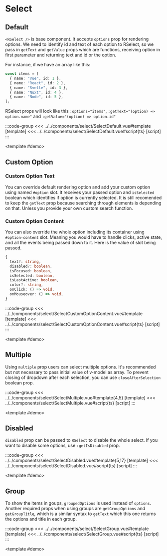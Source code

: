 <script setup>
  import SelectDemo from '../../components/select/SelectDemo.vue'
  import SelectDefault from '../../components/select/SelectDefault.vue'
  import SelectCustomOption from '../../components/select/SelectCustomOption.vue'
  import SelectCustomOptionContent from '../../components/select/SelectCustomOptionContent.vue'
  import SelectMultiple from '../../components/select/SelectMultiple.vue'
  import SelectDisabled from '../../components/select/SelectDisabled.vue'
  import SelectGroup from '../../components/select/SelectGroup.vue'
</script>

# Select

<p></p>

<SelectDemo />

## Default

`<RSelect />` is base component. It accepts `options` prop for rendering options. We need to identify id and text of each option to RSelect, so we pass in `getText` and `getValue` props which are functions, receiving option in first parameter and returning text and id or the option.

For instance, if we have an array like this:

```ts
const items = [
  { name: "Vue", id: 1 },
  { name: "React", id: 2 },
  { name: "Svelte", id: 3 },
  { name: "Nuxt", id: 4 },
  { name: "Node", id: 5 },
];
```

RSelect props will look like this `:options="items"`, `:getText="(option) => option.name"` and `:getValue="(option) => option.id"`

<Demo>

:::code-group
<<< ../../components/select/SelectDefault.vue#template [template]
<<< ../../components/select/SelectDefault.vue#script{ts} [script]
:::

<template #demo>
<SelectDefault />
</template>

</Demo>

## Custom Option

### Custom Option Text

You can override default rendering option and add your custom option using named `#option` slot. It receives your passed option and `isSelected` boolean which identifies if option is currently selected. It is still recomended to keep the `getText` prop because searching through elements is depending on that. Unless you provide your own custom search function.

### Custom Option Content

You can also override the whole option including its container using `#option-content` slot. Meaning you would have to handle clicks, active state, and all the events being passed down to it.
Here is the value of slot being passed.

```ts
{
  text?: string,
  disabled?: boolean,
  isFocused: boolean,
  isSelected: boolean,
  isLastActive: boolean,
  color?: string,
  onClick: () => void,
  onMouseover: () => void,
}
```

<Demo>

:::code-group
<<< ../../components/select/SelectCustomOptionContent.vue#template [template]
<<< ../../components/select/SelectCustomOptionContent.vue#script{ts} [script]
:::

<template #demo>
<SelectCustomOptionContent />
</template>

</Demo>


## Multiple

Using `multiple` prop users can select multiple options. It's recommended but not necessary to pass initial value of v-model as array.
To prevent closing of dropdown after each selection, you can use `closeAfterSelection` boolean prop.


<Demo>

:::code-group
<<< ../../components/select/SelectMultiple.vue#template{4,5} [template]
<<< ../../components/select/SelectMultiple.vue#script{ts} [script]
:::

<template #demo>
<SelectMultiple />
</template>

</Demo>


## Disabled

`disabled` prop can be passed to `RSelect` to disable the whole select.
If you want to disable some options, use `:getIsDisabled` prop.


<Demo>

:::code-group
<<< ../../components/select/SelectDisabled.vue#template{5,17} [template]
<<< ../../components/select/SelectDisabled.vue#script{ts} [script]
:::

<template #demo>
<SelectDisabled />
</template>

</Demo>

## Group

To show the items in goups, `groupedOptions` is used instead of `options`. Another required props when using groups are `getGroupOptions` and `getGroupTitle`, which is a similar syntax to `getText` which this one returns the options and title in each group.


<Demo>

:::code-group
<<< ../../components/select/SelectGroup.vue#template [template]
<<< ../../components/select/SelectGroup.vue#script{ts} [script]
:::

<template #demo>
<SelectGroup />
</template>

</Demo>